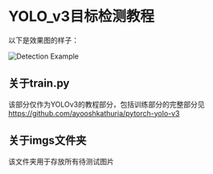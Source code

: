 # YOLO_v3目标检测教程
以下是效果图的样子：

![Detection Example](https://i.imgur.com/m2jwnen.png)

## 关于train.py
该部分仅作为YOLOv3的教程部分，包括训练部分的完整部分见
https://github.com/ayooshkathuria/pytorch-yolo-v3

## 关于imgs文件夹
该文件夹用于存放所有待测试图片